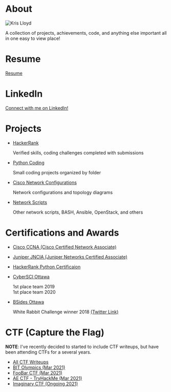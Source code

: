 # About
![Kris Lloyd](https://media-exp1.licdn.com/dms/image/C5603AQFK9zr1ZEF9pA/profile-displayphoto-shrink_800_800/0/1538338149834?e=1622678400&v=beta&t=TEEb5mPjjfH4r9J_uJ84jiHH1KfyXGnsxL2RTeuHmjI)

A collection of projects, achievements, code, and anything else important all in one easy to view place!

# Resume
<a href="https://github.com/KrisLloyd/About/blob/main/Docs/Kristopher_Lloyd_Resume.pdf" target="_blank">Resume</a>

# LinkedIn
<a href="https://www.linkedin.com/in/kris-lloyd/" target="_blank">Connect with me on LinkedIn!</a>

# Projects
* <a href="https://www.hackerrank.com/krislloyd" target="_blank">HackerRank</a>

  Verified skills, coding challenges completed with submissions
  
* <a href="https://github.com/KrisLloyd/Python" target="_blank">Python Coding</a>

  Small coding projects organized by folder
 
* <a href="https://github.com/KrisLloyd/Network-Configs" target="_blank">Cisco Network Configurations</a>

  Network configurations and topology diagrams
 
* <a href="https://github.com/KrisLloyd/Scripts" target="_blank">Network Scripts</a>

  Other network scripts, BASH, Ansible, OpenStack, and others


# Certifications and Awards
* <a href="https://www.credly.com/badges/4776d946-5c37-44c3-8fb6-8521afe1202a" target="_blank">Cisco CCNA (Cisco Certified Network Associate)</a>
* <a href="https://www.youracclaim.com/badges/adc3e5f0-d858-4213-b322-469b745f05b2/" target="_blank">Juniper JNCIA (Juniper Networks Certified Associate)</a>
* <a href="https://www.hackerrank.com/certificates/5a4ad557d23f" target="_blank">HackerRank Python Certificaion</a>
* <a href="http://cybersecuritychallenge.ca/" target="_blank">CyberSCI Ottawa</a>

  1st place team 2019  
  1st place team 2020

* <a href="https://twitter.com/bsidesottawa?lang=en" target="_blank">BSides Ottawa</a>

  White Rabbit Challenge winner 2018 <a href="https://twitter.com/BsidesOttawa/status/1061015569380474880?s=20" target="_blank"> (Twitter Link)</a>

# CTF (Capture the Flag)
**NOTE**: I've recently decided to started to include CTF writeups, but have been attending CTFs for a several years.
* <a href="https://github.com/KrisLloyd/CTF#ctf-solves" target="_blank">All CTF Writeups</a>
* <a href="https://github.com/KrisLloyd/CTF#bit-olymipcs-march-2021" target="_blank">BIT Olympics (Mar 2021)</a>
* <a href="https://github.com/KrisLloyd/CTF#foobar-ctf-march-2021" target="_blank">FooBar CTF (Mar 2021)</a>
* <a href="https://github.com/KrisLloyd/CTF#ae-ctf---tryhackme-april-2021" target="_blank">AE CTF - TryHackMe (Mar 2021)</a>
* <a href="https://github.com/KrisLloyd/CTF#imaginary-ctf-ongoing-2021" target="_blank">Imaginary CTF (Ongoing 2021)</a>
